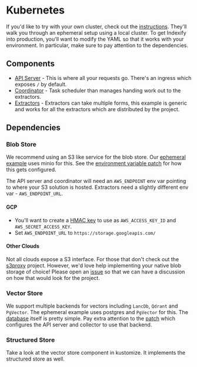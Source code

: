 # Kubernetes

If you'd like to try with your own cluster, check out the
[instructions][operations/k8s]. They'll walk you through an ephemeral setup
using a local cluster. To get Indexify into production, you'll want to modify
the YAML so that it works with your environment. In particular, make sure to pay
attention to the dependencies.

[operations/k8s]:
  https://github.com/tensorlakeai/indexify/tree/main/operations/k8s

## Components

- [API Server][api.yaml] - This is where all your requests go. There's an
  ingress which exposes `/` by default.
- [Coordinator][coordinator.yaml] - Task scheduler than manages handing work out
  to the extractors.
- [Extractors][extractor.yaml] - Extractors can take multiple forms, this
  example is generic and works for all the extractors which are distributed by
  the project.

[api.yaml]:
  https://github.com/tensorlakeai/indexify/blob/main/operations/k8s/kustomize/base/api.yaml
[coordinator.yaml]:
  https://github.com/tensorlakeai/indexify/blob/main/operations/k8s/kustomize/base/coordinator.yaml
[extractor.yaml]:
  https://github.com/tensorlakeai/indexify/blob/main/operations/k8s/kustomize/components/extractor/extractor.yaml

## Dependencies

### Blob Store

We recommend using an S3 like service for the blob store. Our [ephemeral
example][kustomize/local] uses minio for this. See the [environment variable
patch][minio/api.yaml] for how this gets configured.

[kustomize/local]:
  https://github.com/tensorlakeai/indexify/blob/main/operations/k8s/kustomize/local/kustomization.yaml
[minio/api.yaml]:
  https://github.com/tensorlakeai/indexify/blob/main/operations/k8s/kustomize/components/minio/api.yaml

The API server and coordinator will need an `AWS_ENDPOINT` env var pointing to
where your S3 solution is hosted. Extractors need a slightly different env var -
`AWS_ENDPOINT_URL`.

#### GCP

- You'll want to create a [HMAC key][gcp-hmac] to use as `AWS_ACCESS_KEY_ID` and
  `AWS_SECRET_ACCESS_KEY`.
- Set `AWS_ENDPOINT_URL` to `https://storage.googleapis.com/`

[gcp-hmac]: https://cloud.google.com/storage/docs/authentication/hmackeys

#### Other Clouds

Not all clouds expose a S3 interface. For those that don't check out the
[s3proxy][s3proxy] project. However, we'd love help implementing your native
blob storage of choice! Please open an [issue][issue] so that we can have a
discussion on how that would look for the project.

[s3proxy]: https://github.com/gaul/s3proxy
[issue]: https://github.com/tensorlakeai/indexify/issues

### Vector Store

We support multiple backends for vectors including `LancDb`, `Qdrant` and
`PgVector`. The ephemeral example uses postgres and `PgVector` for this. The
[database][vector-store.yaml] itself is pretty simple. Pay extra attention to
the [patch][postgres/config.yaml] which configures the API server and collector
to use that backend.

[vector-store.yaml]:
  https://github.com/tensorlakeai/indexify/blob/main/operations/k8s/kustomize/components/postgres/vector-store.yaml
[postgres/config.yaml]:
  https://github.com/tensorlakeai/indexify/blob/main/operations/k8s/kustomize/components/postgres/config.yaml

### Structured Store

Take a look at the vector store component in kustomize. It implements the
structured store as well.
